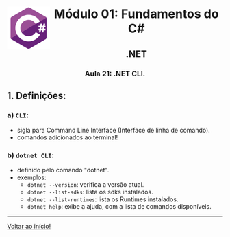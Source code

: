 <div align="center">
<a href="https://github.com/monicaquintal" target="_blank"><img align="left" height="100" src="../../assets/logo.png" /></a>
<h1>Módulo 01: Fundamentos do C#</h1>
<h2>.NET</h2>
<h3>Aula 21: .NET CLI.</h3>
</div>

<div align="justify">

## 1. Definições:

### a) `CLI`:
- sigla para Command Line Interface (Interface de linha de comando).
- comandos adicionados ao terminal!

### b) `dotnet CLI`: 
- definido pelo comando "dotnet".
- exemplos:
  - `dotnet --version`: verifica a versão atual.
  - `dotnet --list-sdks`: lista os sdks instalados.
  - `dotnet --list-runtimes`: lista os Runtimes instalados.
  - `dotnet help`: exibe a ajuda, com a lista de comandos disponíveis.

---

[Voltar ao início!](https://github.com/monicaquintal/estudandoC-)